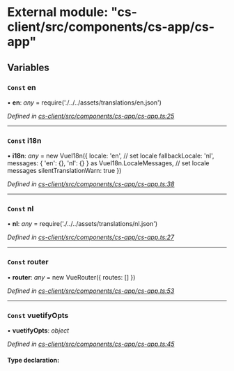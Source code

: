 # External module: "cs-client/src/components/cs-app/cs-app"

## Variables

### `Const` en

• **en**: *any* =  require('./../../assets/translations/en.json')

*Defined in [cs-client/src/components/cs-app/cs-app.ts:25](https://github.com/TNOCS/csnext/blob/38d1409e/packages/cs-client/src/components/cs-app/cs-app.ts#L25)*

___

### `Const` i18n

• **i18n**: *any* =  new VueI18n({
  locale: 'en', // set locale
  fallbackLocale: 'nl',
  messages: { 'en': {}, 'nl': {} } as VueI18n.LocaleMessages,  // set locale messages
  silentTranslationWarn: true
})

*Defined in [cs-client/src/components/cs-app/cs-app.ts:38](https://github.com/TNOCS/csnext/blob/38d1409e/packages/cs-client/src/components/cs-app/cs-app.ts#L38)*

___

### `Const` nl

• **nl**: *any* =  require('./../../assets/translations/nl.json')

*Defined in [cs-client/src/components/cs-app/cs-app.ts:27](https://github.com/TNOCS/csnext/blob/38d1409e/packages/cs-client/src/components/cs-app/cs-app.ts#L27)*

___

### `Const` router

• **router**: *any* =  new VueRouter({ routes: [] })

*Defined in [cs-client/src/components/cs-app/cs-app.ts:53](https://github.com/TNOCS/csnext/blob/38d1409e/packages/cs-client/src/components/cs-app/cs-app.ts#L53)*

___

### `Const` vuetifyOpts

• **vuetifyOpts**: *object*

*Defined in [cs-client/src/components/cs-app/cs-app.ts:45](https://github.com/TNOCS/csnext/blob/38d1409e/packages/cs-client/src/components/cs-app/cs-app.ts#L45)*

#### Type declaration:
